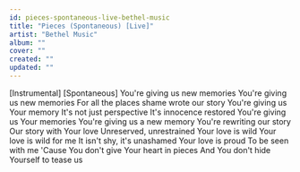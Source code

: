 ```yaml
---
id: pieces-spontaneous-live-bethel-music
title: "Pieces (Spontaneous) [Live]"
artist: "Bethel Music"
album: ""
cover: ""
created: ""
updated: ""
---
```


[Instrumental]
[Spontaneous]
You're giving us new memories
You're giving us new memories
For all the places shame wrote our story
You're giving us Your memory
It's not just perspective
It's innocence restored
You're giving us Your memories
You're giving us a new memory
You're rewriting our story
Our story with Your love
Unreserved, unrestrained
Your love is wild
Your love is wild for me
It isn't shy, it's unashamed
Your love is proud
To be seen with me
'Cause You don't give Your heart in pieces
And You don't hide Yourself to tease us